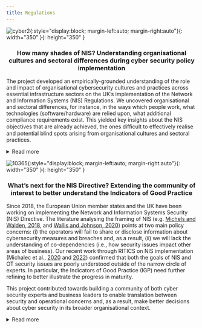 ```yaml
---
title: Regulations
---
```

![cyber2](assets/img/cyber2.gif){:style="display:block; margin-left:auto; margin-right:auto"}{: width="350" }{: height="350" }


<h3> <p style="text-align: center;">How many shades of NIS? Understanding organisational cultures and sectoral differences during cyber security policy implementation</p></h3>

The project developed an empirically-grounded understanding of the role and impact of organisational cybersecurity cultures and practices across essential infrastructure sectors on the UK’s implementation of the Network and Information Systems (NIS) Regulations. We uncovered organisational and sectoral differences, for instance, in the ways which people work, what technologies (software/hardware) are relied upon, what additional compliance requirements exist. This yielded key insights about the NIS objectives that are already achieved, the ones difﬁcult to effectively realise and potential blind spots arising from organisational cultures and sectoral practices. 

<details>
  <summary>Read more</summary>
  <p>

<p><strong>Main Findings:</strong></p>
<p>In <a href="https://doi.org/10.1177/20539517221108369">"When the future meets the past: can safety and cyber security coexist in modern critical infrastructures?"</a>, we argue that the implementation of Network and Information Systems Security Directive is the first step in the integration of safety and security through novel risk management practices. Therefore, it is the move towards legitimising the modernisation of critical infrastructures. But we also show that security risk management practices cannot be directly transplanted from the safety realm, as cyber security is grounded in anticipation of the future adversarial behaviours rather than the history of equipment failure rates.</p>
<p>We present our argument in four parts. First, by establishing that safety-security integration was key for engineers accepting the modernisation agenda. Second, by outlining collective risk management practices that enabled diverse practitioners to collaborate (risk thinking hivemind, diversity in expertise, trust in collaborations). Third, by highlighting how practitioners borrowed elements from safety culture and incorporated it to security (harmonised threat and incident reporting, maintenance contracts). Fourth, by cautioning that epistemic and material differences between the old world of legacy technologies and novel big data tools pose limits to the future of critical infrastructures modernisation (namely, engineers trained to reason in prescriptive terms, secrecy in cyber, differing logics of risk assessment between safety and security professions).</p>
<p>In <a href="https://doi.org/10.1111/rego.12423">"Reconfiguring governance: How cyber security regulations are reconfiguring water governance"</a>, we argue that the Network and Information Systems Regulations acts as a 'boundary object' that gathers diverse communities of practice, enabling collaboration without the need to establish common goals.</p>
<p><img src="/assets/gallery/rego1.jpg" alt="rego1" style="display:block; margin-left:auto; margin-right:auto" width="350" height="350" /></p>
<p>In the process of transposing the EU NIS Directive into the sectoral and national context, NIS requires interpretation by diverse expert communities. We show how translating the regulatory scope to the sectoral landscape involves prioritising some water governance goals over others. As expert communities converge in their collaboration practices, their priorities align or stand in tension with public interests. We argue that cyber security regulations have potential to reconfigure water governance by refocusing strategic priorities away from traditional concerns of environmental governance.</p>
<p><img src="/assets/gallery/rego2.png" alt="rego2" style="display:block; margin-left:auto; margin-right:auto" width="600" height="500" /></p>
<p><img src="/assets/gallery/rego3.png" alt="rego3" style="display:block; margin-left:auto; margin-right:auto" width="600" height="400" /></p>
<p>We inquired into five instances of collaboration in the water industry cyber security landscape. We analysed whether they help or hinder with the alignment of NIS and public interest.</p>
<p><img src="/assets/gallery/rego4.png" alt="rego4" style="display:block; margin-left:auto; margin-right:auto" width="600" height="600" /></p>
<p>In <a href="https://www.usenix.org/conference/soups2020/presentation/michalec">"Industry Responses to the European Directive on Security of Network and Information Systems (NIS): Understanding policy implementation practices across critical infrastructures"</a>, we found that the emerging field of Operational Technology Security is yet to formulate its norms, standards and career trajectories.</p>
<p>We identified a number of security tropes. We define them as widely held beliefs which require a further level of detail before they can be successfully applied to the OT context. Due to the combination of rhetorical qualities like generalisation, ambiguity and strong normativity, they lead to the creation of advice which can be easily marketed at mass scale. As they’re quite vague, they can appeal to professionals from diverse backgrounds.</p>
<p>The tropes identified are: 1) Separation means security; 2) IIoT is inevitable; 3) Security solutions are the same across the sectors; 4) Raising awareness leads to security.</p>
<p><img src="/assets/gallery/S2.png" alt="Soups1" style="display:block; margin-left:auto; margin-right:auto" width="400" /></p>
<p><img src="/assets/gallery/S3.png" alt="Soups2" style="display:block; margin-left:auto; margin-right:auto" width="400" /></p>
<p><img src="/assets/gallery/S4.png" alt="Soups3" style="display:block; margin-left:auto; margin-right:auto" width="400" /></p>
<p><img src="/assets/gallery/S5.png" alt="Soups4" style="display:block; margin-left:auto; margin-right:auto" width="400" /></p>
<p>We presented a classification of cyber security practices mapping the diversity of policy interpretations: 1) Compliance; 2) Workaround; 3) Going above and beyond policy remit; 4) Negotiation. This classification questions a common assumption that infrastructure operators merely comply with regulations. In fact, they take a very active role in shaping NIS.</p>
<p><img src="/assets/gallery/S6.png" alt="Soups6" style="display:block; margin-left:auto; margin-right:auto" /></p>
<p><strong>Policy Recommendations:</strong></p>
<ul>
<li><strong>Recommendation 1</strong> (for CNIs operators deciding on improvement plans): Know about and protect yourselves against threats which circumvent air-gapped systems. Check whether alternatives to air-gapping comply with safety standards.</li>
<li><strong>Recommendation 2</strong> (for regulatory bodies overseeing NIS): Align the timescales of innovation funding, regular upgrades and NIS improvement plans. When approving price reviews for network upgrades, seek robust evidence for the claims on the operational benefits of proposed innovations.</li>
<li><strong>Recommendation 3</strong> (for CNI operators responsible for cyber security training): Tie the training to employees’ personal concerns to make it relatable and interesting. Do not rely on "awareness" alone - complement it with other training methods. Above all, place “awareness” in the usability context of daily work; i.e. plant supervisors have different concerns to admin staff.</li>
<li><strong>Recommendation 4</strong> (for all stakeholders): Practitioners should pay continuous attention to the idea of “translation” across IT and OT as well as across the sectors to improve their capabilities of policy formulation and interpretation. This will ensure that the scope and latter auditing of NIS pertains both OT and IT and that the improvements are tailored to each system.</li>
<li><strong>Recommendation 5</strong> (for all stakeholders): We recommend that security practitioners ought to improve their capabilities in the areas of human and social factors of technology, so they while implementing NIS, they do not compromise on other public values such as privacy, sustainability or equity.</li>
<li><strong>Recommendation 6:</strong> The bottom-up involvement of experts in Operational Technologies, Safety Engineering and Environmental Politics experts is key to ensure a NIS implementation is inclusive of water governance issues.</li>
<li><strong>Recommendation 7:</strong> Security experts in Operational Technologies ought to train themselves to better communicate business benefits of security measures.</li>
<li><strong>Recommendation 8:</strong> We encourage the formation of sector-specific informal working groups for sharing information about NIS implementation, security maturity and evolving threats. Such groups ought to have clear terms of reference and scope to enable trustworthy information sharing.</li>
<li><strong>Recommendation 9:</strong> Following the translation of high-level NIS Directive into sector-specific assessments, regulators should reflect on residual spaces left unaccounted for by the emerging standard.</li>
</ul>
<p><strong>Project team:</strong></p>
<p>Prof. Awais Rashid (PI), Dr Dirk van der Linden (Co-I), Dr Sveta Milyaeva (Co-I), Dr Ola Michalec (PDRA). We were funded by the Research Institute in Trustworthy Inter-connected Cyber-Physical Systems (RITICS).</p>
<p><strong>Outputs:</strong></p>
<ul>
<li><strong>Journal article:</strong> "When the future meets the past: can safety and cyber security coexist in modern critical infrastructures?". 2022. By Michalec, O., Milyaeva, S. and Rashid, A. In: Big Data and Society. <a href="https://doi.org/10.1177/20539517221108369">Full text</a></li>
<li><strong>Journal article:</strong> "Reconfiguring governance: How cyber security regulations are reconfiguring water governance". 2022. By Michalec, O., Milyaeva, S. and Rashid, A. In: Regulation and Governance. <a href="https://doi.org/10.1111/rego.12423">Full text</a></li>
<li><strong>Journal article:</strong>  "Industry Responses to the European Directive on Security of Network and Information Systems (NIS): Understanding policy implementation practices across critical infrastructures". 2022. By: Michalec, O., van der Linden, D., Milyaeva, S. and Rashid, A. In: Symposium on Usable Privacy and Security. <a href="https://www.usenix.org/conference/soups2020/presentation/michalec">Full text</a></li>
</ul>
 </p>
</details>

![10365](assets/img/10365.gif){:style="display:block; margin-left:auto; margin-right:auto"}{: width="350" }{: height="350" }


<h3><p style="text-align: center;"> What’s next for the NIS Directive? Extending the community of interest to better understand the Indicators of Good Practice</p></h3>

Since 2018, the European Union member states and the UK have been working on implementing the Network and Information Systems Security (NIS) Directive. The literature analysing the framing of NIS (e.g. [Michels and Walden, 2018](https://papers.ssrn.com/sol3/papers.cfm?abstract_id=3297470), and [Wallis and Johnson, 2020](https://ieeexplore.ieee.org/abstract/document/9139641)) points at two main policy concerns: (i) the operators will fail to share or disclose information about cybersecurity measures and breaches and, as a result,  (ii) we will lack the understanding of co-dependencies (i.e., how security issues impact other areas of business). Our recent work through RITICS on NIS implementation (Michalec et al., [2020](https://www.usenix.org/conference/soups2020/presentation/michalec) and [2022](https://journals.sagepub.com/doi/full/10.1177/20539517221108369)) confirmed that both the goals of NIS and OT security issues are poorly understood outside of the narrow circle of experts. In particular, the Indicators of Good Practice (IGP) need further refining to better illustrate the progress in maturity.

This project contributed towards building a community of both cyber security experts and business leaders to enable translation between security and operational concerns and, as a result, make better decisions about cyber security in its broader organisational context. 

<details>
  <summary>Read more</summary>
  <p>
<p><strong>Main Findings:</strong></p>
<p>In the report <a href="https://ritics.org/wp-content/uploads/2023/06/Whats-next-for-NIS-RITICS-report-final-310123.pdf">"What’s next for the NIS Regulations? Findings from the RITICS Fellowship"</a>, we investigate the Cyber Assessment Framework (CAF) introduced in the NIS Regulations. It is designed as a guidance outlining desired outcomes of good cyber security practices that facilitate independent risk management among the Operators of Essential Services. However, my project found a paradox regarding the use of CAF. Despite being designed to guide independent risk assessment and discourage ‘box ticking’, in some cases, CAF has been used as a prescriptive document, outlining exactly what needs to be achieved for compliance. This was justified with poor understanding of industrial assets and associated security risks across the Operators. We argue that outcome-based regulations are more likely to be successful once the stakeholders identify and apply a set of baseline security improvements. Such improvements ought to be benchmarked across the sector, linked to the traditional requirement of safety, and culturally accepted by Operational Technology engineers.</p>

<p><img src="assets/gallery/Policy1.jpg" alt="policy1" style="display:block; margin-left:auto; margin-right:auto" width="400" height="400" /></p>

<p>My project found that the implementation of NIS is the first step to integrate safety and security through novel risk management practices observed in our fieldwork, such as broadening of threat and incident reporting scope to include security incidents and safety accidents. Successful implementation of NIS involves a variety of collaborations, e.g., across managers and technical professionals, across the operators, and across safety and security experts, as shown on the figure below. However, we also show that security risk management practices cannot be directly transplanted from the safety realm. This is because cyber security is grounded in anticipation of the future uncertain adversarial behaviours, while safety risk management relies on a long history of data on equipment failure rates. As such, we call for exercising care while transplanting concepts from ‘safety culture’ into the realm of cyber security. Going forward, we recommend that NIS stakeholders encourage collaborative practices to implement NIS and advance security at a societal level, rather than working at organisational level only.</p>

<p><img src="assets/gallery/Ritics1.png" alt="Ritics1" style="display:block; margin-left:auto; margin-right:auto" width="500" height="600" /></p>

<p>In the guidance <a href="https://ritics.org/wp-content/uploads/2023/10/ICS-COI-Resolving-Anti-Patterns.pdf">Resolving anti-patterns</a>, written collaboratively with the Industrial Control Systems Community of Interest, we identified five 'anti-patterns' (or poor practices), common in OT environments. We unpicked the thinking behind those anti-patterns, explains why they are examples of poor practice and proposed better alternatives. The anti-patterns analysed in the report are: 1) Flat, unsegmented/unsegregated architectures; 2) Uncontrolled access to ICS/OT networks; 3) Lack of authentication and data security; 4) Inaccurate asset inventory; 5) Unchecked backups.</p>

<p><strong>Policy Recommendations for Competent Authorities:</strong></p>
<ul>
  <li><strong>Recommendation 1:</strong> Encourage voluntary sector-wide initiatives to benchmark responses to the NIS Regulations.</li>
  <li><strong>Recommendation 2:</strong> Provide reassurance and remove the stigma from reporting incidents and vulnerabilities.</li>
  <li><strong>Recommendation 3:</strong> Highlight the overlaps between the NIS Regulations and commonly accepted sector-specific safety guidelines and standards.</li>
  <li><strong>Recommendation 4:</strong> Be cognizant of the cultural differences between safety and security which limit the potential for harmonisation, i.e. prescriptive thinking of safety engineers or secrecy of security practitioners.</li>
  <li><strong>Recommendation 5:</strong> Clarify communications about the aims of Cyber Assessment Framework, i.e., specify whether the document serves the purpose of compliance or independent risk assessment.</li>
</ul>

<p><strong>Policy Recommendations on the Cyber Assessment framework:</strong></p>
<ul>
  <li><strong>Recommendation 6:</strong> Competent Authorities to clearly communicate the aim of self-assessments to the operators as well as the executive boards (i.e., CAF as a way to identify gaps, manage risks and agree on implementation plans). As a result, operators will not under pressure to achieve ‘green’ Indicators of Good Practice at all costs.</li>
  <li><strong>Recommendation 7:</strong> Competent Authorities to emphasise the need to evidence operators’ cyber security journey over time. The evolution of cyber security posture over time is more important than self-assessing an outcome as ‘green’.</li>
  <li><strong>Recommendation 8:</strong> Competent Authorities to highlight the need to continuous maintenance of ‘green’ CAF status. Operators ought to include CAF cyber security measures as their business-as-usual and prepare a long-term program of maintaining good cyber security outcomes.</li>
  <li><strong>Recommendation 9:</strong> In the future, CAF inspections should move towards the analysis of emerging risks, gaps and evaluating operators’ responses over time.</li>
</ul>

<p><strong>Policy Recommendations regarding the scope of NIS in the UK:</strong></p>
<ul>
  <li><strong>Recommendation 10:</strong> The UK Government ought to balance between the proposed broadening of the scope of the EU NIS2 and advancing maturity of safety-critical systems.</li>
  <li><strong>Recommendation 11:</strong> The UK Government should share the strategic directions with regards to the future of NIS to enable alignment with similar initiatives.</li>
  <li><strong>Recommendation 12:</strong> The UK Government ought to respond to the dilemma between achieving a common baseline and proactive risk management.</li>
  <li><strong>Recommendation 13:</strong> All stakeholders should consider the cascading effects on small operators that currently do not fall under scope, especially as interoperability and digitalisation initiatives are under way.</li>
  <li><strong>Recommendation 14:</strong> The UK Government ought to balance between the proposed broadening of the scope (DCMS, 2022) and advancing maturity of safety-critical systems.</li>
  <li><strong>Recommendation 15:</strong> The UK Government should share the strategic directions with regards to the future of NIS to enable alignment with similar initiatives (e.g., standardisation of Energy Smart Appliances (BEIS, 2022)).</li>
  <li><strong>Recommendation 16:</strong> The UK Government ought to respond to the dilemma between achieving a common baseline and proactive ‘outcomes-based’ risk management. A consideration of two-tier regulatory measures ought to take place to address this dilemma.</li>
  <li><strong>Recommendation 17:</strong> All stakeholders should consider the cascading effects on small operators that currently do not fall under scope, especially as interoperability and digitalisation initiatives are under way (BEIS, 2022).</li>
  <li><strong>Recommendation 18:</strong> Future UK Government activities ought to prioritise communicating clarity in the strategic direction. We need a timely response to the EU proposals on NIS2 to enable harmonisation at the international level and cross-referencing NIS to upcoming standards (e.g., consumer IoT security) and sectoral security initiatives (e.g., Energy Smart Appliances). We can expect renewed discussions on scope, incident thresholds and the notion of the ‘appropriateness and proportionality’.</li>
</ul>

<p><strong>Project team:</strong> Dr Ola Michalec (Fellow)</p>

<p><strong>Outputs:</strong></p>
<ul>
  <li><strong>Report:</strong> "Resolving Anti-Patterns in Industrial Control Systems Environments". 2023. Contribution to the Report by the National Cyber Security Centre Industrial Control Systems Community of Interest. <a href="https://ritics.org/wp-content/uploads/2023/10/ICS-COI-Resolving-Anti-Patterns.pdf">Full text</a></li>
  <li><strong>Report:</strong> "What’s next for the NIS Regulations? Findings from the RITICS Fellowship". 2023. Michalec, O. <a href="https://ritics.org/wp-content/uploads/2023/06/Whats-next-for-NIS-RITICS-report-final-310123.pdf">Full text</a></li>
</ul>


  </p>
</details>


